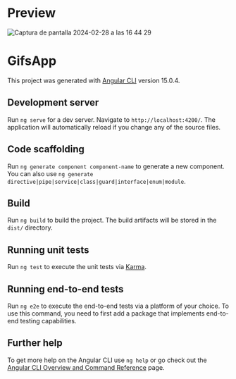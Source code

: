 # Preview

![Captura de pantalla 2024-02-28 a las 16 44 29](https://github.com/christianoller8/angular-gif-app/assets/105523995/ab90698b-d50b-4a00-a1ce-fe21f3e6531d)

# GifsApp

This project was generated with [Angular CLI](https://github.com/angular/angular-cli) version 15.0.4.

## Development server 

Run `ng serve` for a dev server. Navigate to `http://localhost:4200/`. The application will automatically reload if you change any of the source files.

## Code scaffolding

Run `ng generate component component-name` to generate a new component. You can also use `ng generate directive|pipe|service|class|guard|interface|enum|module`.

## Build

Run `ng build` to build the project. The build artifacts will be stored in the `dist/` directory.

## Running unit tests

Run `ng test` to execute the unit tests via [Karma](https://karma-runner.github.io).

## Running end-to-end tests

Run `ng e2e` to execute the end-to-end tests via a platform of your choice. To use this command, you need to first add a package that implements end-to-end testing capabilities.

## Further help

To get more help on the Angular CLI use `ng help` or go check out the [Angular CLI Overview and Command Reference](https://angular.io/cli) page.

